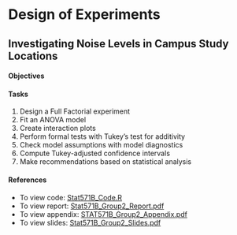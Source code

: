 # Design of Experiments

## Investigating Noise Levels in Campus Study Locations

#### Objectives

#### Tasks
1. Design a Full Factorial experiment
2. Fit an ANOVA model
3. Create interaction plots
4. Perform formal tests with Tukey’s test for additivity
5. Check model assumptions with model diagnostics
6. Compute Tukey-adjusted confidence intervals
7. Make recommendations based on statistical analysis

#### References
- To view code: [Stat571B_Code.R](https://github.com/kai-shuen-neo/doe-noise/blob/main/Stat571B_Code.R) 
- To view report: [Stat571B_Group2_Report.pdf](https://github.com/kai-shuen-neo/doe-noise/blob/main/Stat571B_Group2_Report.pdf)
- To view appendix: [STAT571B_Group2_Appendix.pdf](https://github.com/kai-shuen-neo/doe-noise/blob/main/STAT571B_Group2_Appendix.pdf)
- To view slides: [Stat571B_Group2_Slides.pdf](https://github.com/kai-shuen-neo/doe-noise/blob/main/Stat571B_Group2_Slides.pdf) 



